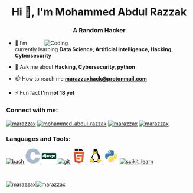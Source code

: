 <!-- <a href="https://ibb.co/zbs7kQW"><img src="https://i.ibb.co/Qn9C5p7/The-way-to-get-started-is-to-quit-talking-and-begin-doing.png" alt="The-way-to-get-started-is-to-quit-talking-and-begin-doing" border="0" align="center"></a> -->

<h1 align="center">Hi 👋, I'm Mohammed Abdul Razzak</h1>
<h3 align="center">A Random Hacker</h3>

<img align="right" alt="Coding" width="400" src="https://media1.tenor.com/images/06b20f4657b8e5d227074709f6e73b78/tenor.gif?itemid=20202201">
<!-- <img align="right" alt="Coding" width="400" src="https://gifyu.com/image/UfXJ"> -->
<!-- <div class="tenor-gif-embed" data-postid="20202201" data-share-method="host" data-width="100%" data-aspect-ratio="1.3351206434316354"><a href="https://tenor.com/view/gif-20202201">GIF</a> </div><script type="text/javascript" async src="https://tenor.com/embed.js"></script> -->

- 🌱 I’m currently learning **Data Science, Artificial Intelligence, Hacking, Cybersecurity**

- 💬 Ask me about **Hacking, Cybersecurity, python**

- 📫 How to reach me **marazzaxhack@protonmail.com**

- ⚡ Fun fact **I'm not 18 yet**

<h3 align="left">Connect with me:</h3>
<p align="left">
<a href="https://twitter.com/marazzax" target="blank"><img align="center" src="https://cdn.jsdelivr.net/npm/simple-icons@3.0.1/icons/twitter.svg" alt="marazzax" height="30" width="40" /></a>
<a href="https://linkedin.com/in/mohammed-abdul-razzak" target="blank"><img align="center" src="https://cdn.jsdelivr.net/npm/simple-icons@3.0.1/icons/linkedin.svg" alt="mohammed-abdul-razzak" height="30" width="40" /></a>
<a href="https://fb.com/marazzax" target="blank"><img align="center" src="https://cdn.jsdelivr.net/npm/simple-icons@3.0.1/icons/facebook.svg" alt="marazzax" height="30" width="40" /></a>
<a href="https://instagram.com/marazzax" target="blank"><img align="center" src="https://cdn.jsdelivr.net/npm/simple-icons@3.0.1/icons/instagram.svg" alt="marazzax" height="30" width="40" /></a>
</p>

<h3 align="left">Languages and Tools:</h3>
<p align="left"> <a href="https://www.gnu.org/software/bash/" target="_blank"> <img src="https://www.vectorlogo.zone/logos/gnu_bash/gnu_bash-icon.svg" alt="bash" width="40" height="40"/> </a> <a href="https://www.cprogramming.com/" target="_blank"> <img src="https://raw.githubusercontent.com/devicons/devicon/master/icons/c/c-original.svg" alt="c" width="40" height="40"/> </a> <a href="https://www.djangoproject.com/" target="_blank"> <img src="https://raw.githubusercontent.com/devicons/devicon/master/icons/django/django-original.svg" alt="django" width="40" height="40"/> </a> <a href="https://git-scm.com/" target="_blank"> <img src="https://www.vectorlogo.zone/logos/git-scm/git-scm-icon.svg" alt="git" width="40" height="40"/> </a> <a href="https://www.w3.org/html/" target="_blank"> <img src="https://raw.githubusercontent.com/devicons/devicon/master/icons/html5/html5-original-wordmark.svg" alt="html5" width="40" height="40"/> </a> <a href="https://www.linux.org/" target="_blank"> <img src="https://raw.githubusercontent.com/devicons/devicon/master/icons/linux/linux-original.svg" alt="linux" width="40" height="40"/> </a> <a href="https://www.python.org" target="_blank"> <img src="https://raw.githubusercontent.com/devicons/devicon/master/icons/python/python-original.svg" alt="python" width="40" height="40"/> </a> <a href="https://scikit-learn.org/" target="_blank"> <img src="https://upload.wikimedia.org/wikipedia/commons/0/05/Scikit_learn_logo_small.svg" alt="scikit_learn" width="40" height="40"/> </a> </p>

<br>
<p><img align="left" src='https://github-readme-stats.vercel.app/api?username=marazzax&&show_icons=true&title_color=ffffff&icon_color=bb2acf&text_color=daf7dc&bg_color=191919' alt="marazzax" /></p>

<p><img src="https://github-readme-stats.vercel.app/api/top-langs?username=marazzax&show_icons=true&title_color=ffffff&locale=en&layout=compact&bg_color=191919" alt="marazzax" /></p>


